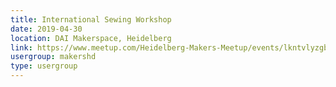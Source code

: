 ```yaml
---
title: International Sewing Workshop
date: 2019-04-30
location: DAI Makerspace, Heidelberg
link: https://www.meetup.com/Heidelberg-Makers-Meetup/events/lkntvlyzgbnc/
usergroup: makershd
type: usergroup
---
```

